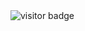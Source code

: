 <img src="https://visitor-badge.laobi.icu/badge?page_id=demirkolak0.demirkolak0" alt="visitor badge"/>
